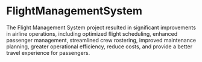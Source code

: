 # FlightManagementSystem
The Flight Management System project resulted in significant improvements in airline operations, including optimized flight scheduling, enhanced passenger management, streamlined crew rostering, improved maintenance planning, greater operational efficiency, reduce costs, and provide a better travel experience for passengers.
